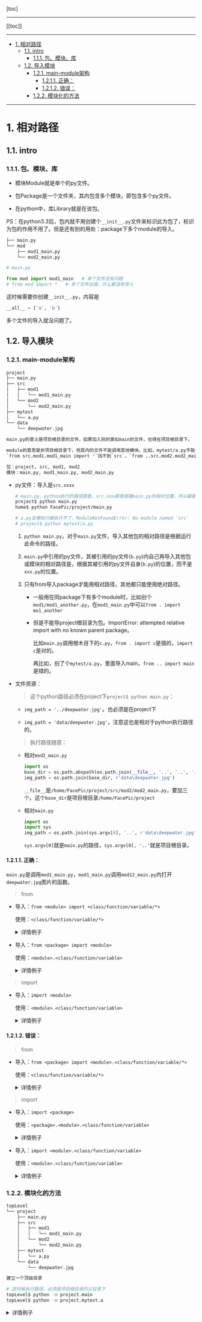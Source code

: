 [toc]

---

[[toc]]

---
- [1. 相对路径](#1-相对路径)
  - [1.1. intro](#11-intro)
    - [1.1.1. 包、模块、库](#111-包模块库)
  - [1.2. 导入模块](#12-导入模块)
    - [1.2.1. main-module架构](#121-main-module架构)
      - [1.2.1.1. 正确：](#1211-正确)
      - [1.2.1.2. 错误：](#1212-错误)
    - [1.2.2. 模块化的方法](#122-模块化的方法)


---

# 1. 相对路径

## 1.1. intro
### 1.1.1. 包、模块、库

- 模块Module就是单个的py文件。

- 包Package是一个文件夹，其内包含多个模块，即包含多个py文件。

- 在python中，库Library就是在说包。

PS：在python3.3后，包内就不用创建个`__init__.py`文件来标识此为包了，标识为包的作用不用了。但是还有别的用处：package下多个module的导入。


```python
├── main.py
└── mod
    ├── mod1_main.py
    └── mod2_main.py
```

```python
# main.py

from mod import mod1_main   # 单个文件没有问题
# from mod import *   # 多个文件出错，什么都没有导入
```
这时候需要你创建`__init__.py`，内容是

```python
__all__ = ['a', 'b']
```
多个文件的导入就没问题了。

## 1.2. 导入模块

### 1.2.1. main-module架构
```bash
project
├── main.py
├── src
│   ├── mod1
│   │   └── mod1_main.py
│   └── mod2
│       └── mod2_main.py
├── mytest
│   └── a.py
└── data
    └── deepwater.jpg

main.py的意义是项目根目录的文件，如果加入别的类似main的文件，也得在项目根目录下。

module的意思是非项目根目录下，但其内的文件不能调用其他模块。比如，mytest/a.py不能调用mod1_main。
`from src.mod1.mod1_main import *`找不到`src`，`from ..src.mod2.mod2_main import show`不知道..表示的父包。

包：project, src, mod1, mod2
模块：main.py, mod1_main.py, mod2_main.py
```


- py文件：导入是`src.xxxx`
  ```bash
  # main.py，python执行的路径随意，src.xxx都是根据main.py的相对位置，所以都能找到。
  project$ python main.py
  home$ python FacePic/project/main.py

  # a.py去哪执行都执行不了，ModuleNotFoundError: No module named 'src'
  # project$ python mytest/a.py
  ```
  
  1. `python main.py`，对于`main.py`文件，导入其他包的相对路径是根据运行此命令的路径。


  2. `main.py`中引用的py文件，其被引用的py文件(`b.py`)内自己再导入其他包或模块的相对路径是，根据其被引用的py文件自身(`b.py`)的位置，而不是`xxx.py`的位置。

  3. 只有from导入package才能用相对路径，其他都只能使用绝对路径。
     - 一般用在同package下有多个module时，比如创个`mod1/mod1_another.py`，在`mod1_main.py`中可以`from . import mo1_another`
     - 但是不能导project根目录为包。ImportError: attempted relative import with no known parent package。
       
        比如`main.py`调用根木目下的`c.py`，`from . import c`是错的，`import c`是对的。
       
        再比如，创了个`mytest/a.py`，里面导入main，`from .. import main`是错的。

- 文件资源：
  
  > 这个python路径必须在project下`project$ python main.py`：
  
  - `img_path = '../deepwater.jpg'`。也必须是在project下
  
  - `img_path = 'data/deepwater.jpg'`，注意这也是相对于python执行路径的。
  
  > 执行路径随意：

  - 相对`mod2_main.py`
    ```python
    import os
    base_dir = os.path.abspath(os.path.join(__file__, '..', '..', '..'))
    img_path = os.path.join(base_dir, r'data\deepwater.jpg')
    ```
    `__file__`是`/home/FacePic/project/src/mod2/mod2_main.py`，要加三个。这个`base_dir`是项目根目录`/home/FacePic/project`

  - 相对`main.py`
    ```python
    import os
    import sys
    img_path = os.path.join(sys.argv[0], '..', r'data\deepwater.jpg')
    ```
    `sys.argv[0]`就是`main.py`的路径，`sys.argv[0], '..'`就是项目根目录。


#### 1.2.1.1. 正确：

`main.py`是调用`mod1_main.py`，`mod1_main.py`调用`mod12_main.py`内打开`deepwater.jpg`图片的函数。


> from

- 导入：`from <module> import <class/function/variable/*>`
  
  使用：`<class/function/variable/*>`

  <details>
  <summary>详情例子</summary>
  
  - `main.py`
    ```python
    from src.mod1.mod1_main import call # 只能绝对路径
    # from .src.mod1.mod1_main import call 报错，ImportError: attempted relative import with no known parent package

    call()
    ```
  - `mod1_main.py`
    ```python
    from src.mod2.mod2_main import show
    # from ..mod2.mod2_main import show

    def call():
        show()
    ```
  - `mod2_main.py`
    ```python
    from PIL import Image
    import os
    import sys
    

    def show():
        # 图片的引入
        img_path = os.path.join(sys.argv[0], '..', r'data\deepwater.jpg')
        img = Image.open(img_path)
        img.show()
    ```

  </details>
  
- 导入：`from <package> import <module>`
  
  使用：`<module>.<class/function/variable>`

  <details>
  <summary>详情例子</summary>

  - `mod1_main.py`
    ```python
    from src.mod2 import mod2_main
    # from ..mod2 import mod2_main

    def call():
        mod2_main.show()
    ```
  </details>


> import

- 导入：`import <module>`
  
  使用：`<module>.<class/function/variable>`

  <details>
  <summary>详情例子</summary>

  - `mod1_main.py`
    ```python
    import src.mod2.mod2_main as mod2_main
    # import ..mod2.mod2_main as mod2_main 不能使用相对路径，AttributeError: module 'src.mod2' has no attribute 'mod2_main'


    def call():
        mod2_main.show()
    ```
  </details>




#### 1.2.1.2. 错误：


> from

- 导入：`from <package> import <module>.<class/function/variable/*>`
  
  使用：`<class/function/variable/*>`
  
  <details>
  <summary>详情例子</summary>

  - `mod1_main.py`
    ```python
    # from ..mod2 import mod2_main.show 报错，SyntaxError: invalid syntax
    ```
  </details>

> import

- 导入：`import <package>`
  
  使用：`<package>.<module>.<class/function/variable>`

  <details>
  <summary>详情例子</summary>
  
  - `main.py`
    ```python
    import src.mod1 as mod1

    # mod1.mod1_main.call()   # 报错，AttributeError: module 'src.mod1' has no attribute 'mod1_main'
    ```
  </details>

- 导入：`import <module>.<class/function/variable>`
  
  使用：`<module>.<class/function/variable>`

  <details>
  <summary>详情例子</summary>
  
  - `main.py`
    ```python
    # import src.mod2.mod2_main.show as show 报错，ModuleNotFoundError: No module named 'src.mod2.mod2_main.show'; 'src.mod2.mod2_main' is not a package
    ```
  </details>


### 1.2.2. 模块化的方法

```bash
topLevel
└── project
    ├── main.py
    ├── src
    │   ├── mod1
    │   │   └── mod1_main.py
    │   └── mod2
    │       └── mod2_main.py
    ├── mytest
    │   └── a.py
    └── data
        └── deepwater.jpg

建立一个顶级目录
```

```bash
# 这时候执行路径，必须是项目根目录的父目录下
topLevel$ python -m project.main
topLevel$ python -m project.mytest.a
```

  <details>
  <summary>详情例子</summary>
  
  - `main.py`
    ```python
    from project.src.mod1.mod1_main import call

    call()
    ```
  - `mod1_main.py`
    ```python
    from project.src.mod2.mod2_main import show
    # from ..mod2.mod2_main import show

    def call():
        show()
    ```
  - `mod2_main.py`
    ```python
    from PIL import Image
    import os

    def show():
        # 图片的引入
        BASE_DIR = os.path.abspath(os.path.join(__file__, '..', '..', '..'))
        img_path = os.path.join(BASE_DIR, r'data\deepwater.jpg')

        img = Image.open(img_path)
        img.show()
    ```

  - `a.py`
    ```python
    from .. import main

    main()
    ```
  </details>
